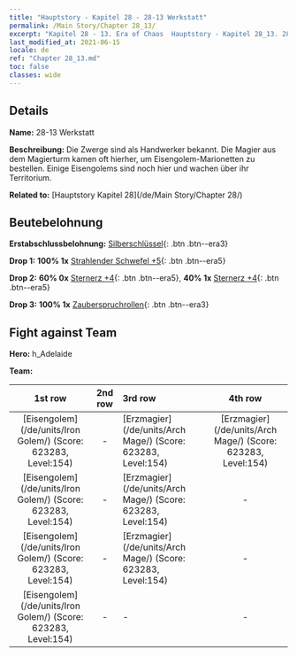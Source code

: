 ```yaml
---
title: "Hauptstory - Kapitel 28 - 28-13 Werkstatt"
permalink: /Main Story/Chapter 28_13/
excerpt: "Kapitel 28 - 13. Era of Chaos  Hauptstory - Kapitel 28_13. 28-13 Werkstatt"
last_modified_at: 2021-06-15
locale: de
ref: "Chapter 28_13.md"
toc: false
classes: wide
---
```


## Details

 **Name:** 28-13 Werkstatt

 **Beschreibung:** Die Zwerge sind als Handwerker bekannt. Die Magier aus dem Magierturm kamen oft hierher, um Eisengolem-Marionetten zu bestellen. Einige Eisengolems sind noch hier und wachen über ihr Territorium.

 **Related to:** [Hauptstory Kapitel 28](/de/Main Story/Chapter 28/)

## Beutebelohnung

 **Erstabschlussbelohnung:** [Silberschlüssel](/ItemsDE/con_693/){: .btn .btn--era3}

 **Drop 1:** **100% 1x** [Strahlender Schwefel +5](/ItemsDE/mat_99/){: .btn .btn--era5}

 **Drop 2:** **60% 0x** [Sternerz +4](/ItemsDE/mat_89/){: .btn .btn--era5}, **40% 1x** [Sternerz +4](/ItemsDE/mat_89/){: .btn .btn--era5}

 **Drop 3:** **100% 1x** [Zauberspruchrollen](/ItemsDE/con_694/){: .btn .btn--era3}


## Fight against Team
 **Hero:** h_Adelaide

 **Team:**


  | 1st row | 2nd row | 3rd row | 4th row |
  |:----:|:----:|:----|:----:|
  | [Eisengolem](/de/units/Iron Golem/) (Score: 623283, Level:154)  | - | [Erzmagier](/de/units/Arch Mage/) (Score: 623283, Level:154)  | [Erzmagier](/de/units/Arch Mage/) (Score: 623283, Level:154)  |
  | [Eisengolem](/de/units/Iron Golem/) (Score: 623283, Level:154)  | - | [Erzmagier](/de/units/Arch Mage/) (Score: 623283, Level:154)  | - |
  | [Eisengolem](/de/units/Iron Golem/) (Score: 623283, Level:154)  | - | [Erzmagier](/de/units/Arch Mage/) (Score: 623283, Level:154)  | - |
  | [Eisengolem](/de/units/Iron Golem/) (Score: 623283, Level:154)  | - | - | - |


